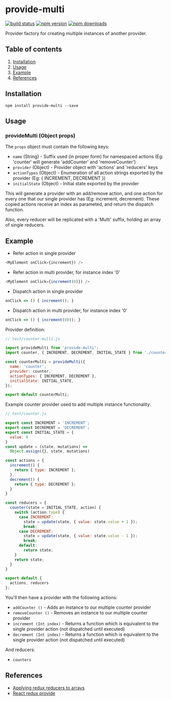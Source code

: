 # provide-multi

[![build status](https://img.shields.io/travis/jcgar/provide-multi/master.svg?style=flat-square)](https://travis-ci.org/jcgar/provide-multi) [![npm version](https://img.shields.io/npm/v/provide-multi.svg?style=flat-square)](https://www.npmjs.com/package/provide-multi)
[![npm downloads](https://img.shields.io/npm/dm/provide-multi.svg?style=flat-square)](https://www.npmjs.com/package/provide-multi)

Provider factory for creating multiple instances of another provider.


## Table of contents

1.  [Installation](#installation)
2.  [Usage](#usage)
3.  [Example](#example)
4.  [References](#references)


## Installation

```
npm install provide-multi --save
```


## Usage

### provideMulti (Object props)

The `props` object must contain the following keys:

- `name` (String) - Suffix used (in proper form) for namespaced actions (Eg: 'counter' will generate 'addCounter' and 'removeCounter')
- `provider` (Object) - Provider object with 'actions' and 'reducers' keys
- `actionTypes` (Object) - Enumeration of all action strings exported by the provider (Eg: { INCREMENT, DECREMENT })
- `initialState` (Object) - Initial state exported by the provider


This will generate a provider with an add/remove action, and one action for every one that our single provider has (Eg: increment, decrement). These copied actions receive an index as parameted, and return the dispatch function.

Also, every reducer will be replicated with a 'Multi' suffix, holding an array of single reducers.


## Example

- Refer action in single provider
```js
<MyElement onClick={increment}) />
```
- Refer action in multi provider, for instance index '0'
```js
<MyElement onClick={increment(0)}) />
```
- Dispatch action in single provider
```js
onClick => () { increment(); }
```
- Dispatch action in multi provider, for instance index '0'
```js
onClick => () { increment(0)(); }
```


Provider definition:

```js
// test/counter-multi.js

import provideMulti from 'provide-multi';
import counter, { INCREMENT, DECREMENT, INITIAL_STATE } from './counter';

const counterMulti = provideMulti({
  name: 'counter',
  provider: counter,
  actionTypes: { INCREMENT, DECREMENT },
  initialState: INITIAL_STATE,
});

export default counterMulti;
```


Example counter provider used to add multiple instance functionality:

```js
// test/counter.js

export const INCREMENT = 'INCREMENT';
export const DECREMENT = 'DECREMENT';
export const INITIAL_STATE = {
  value: 0
}
const update = (state, mutations) =>
  Object.assign({}, state, mutations)

const actions = {
  increment() {
    return { type: INCREMENT };
  },
  decrement() {
    return { type: DECREMENT };
  }
}

const reducers = {
  counter(state = INITIAL_STATE, action) {
    switch (action.type) {
      case INCREMENT:
        state = update(state, { value: state.value + 1 });
        break;
      case DECREMENT:
        state = update(state, { value: state.value - 1 });
        break;
      default:
        return state;
    }
    return state;
  }
}

export default {
  actions, reducers
};
```
You'll then have a provider with the following actions:

- `addCounter ()` - Adds an instance to our multiple counter provider
- `removeCounter ()` - Removes an instance to our multiple counter provider
- `increment (Int index)` - Returns a function which is equivalent to the single provider action (not dispatched until executed)
- `decrement (Int index)` - Returns a function which is equivalent to the single provider action (not dispatched until executed)

And reducers:

- `counters`


## References
- [Applying redux reducers to arrays](http://blog.scottlogic.com/2016/05/19/redux-reducer-arrays.html)
- [React redux provide](https://github.com/loggur/react-redux-provide)
